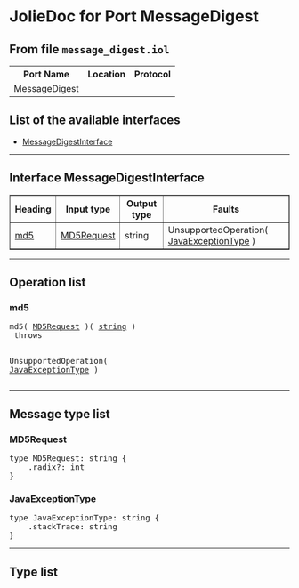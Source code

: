 <html>
<head></head><body>
<h1>JolieDoc for Port MessageDigest</h1>
<h2>From file <code>message_digest.iol
</code></h2>
<table>
<tr>
<th>Port Name</th>
<th>Location</th>
<th>Protocol</th>
</tr>
<tr>
<td>MessageDigest</td>
<td></td>
<td></td>
</tr>
</table>
<h2>List of the available interfaces</h2>
<ul>
<li><a href="#MessageDigestInterface">MessageDigestInterface </a>
</ul>
<hr>
<h2 id=MessageDigestInterface>Interface MessageDigestInterface</h2>
<a name="MessageDigestInterface"></a>
<table border="1">
<tr>
<th>Heading</th>
<th>Input type</th>
<th>Output type</th>
<th>Faults</th>
</tr>
<tr>
<td><a href="#md5">md5</a></td>
<td><a href="#MD5Request">MD5Request</a><br /></td>
<td>string<br /></td>
<td>
UnsupportedOperation( <a href="#JavaExceptionType">JavaExceptionType</a> )&nbsp;&nbsp;<br>
</td>
</tr>
</table>
<hr>
<h2>Operation list</h2>
<div class="operation-title"><a name="md5"></a><h3 id="md5">md5</h3></div>
<pre>md5( <a href="#MD5Request">MD5Request</a> )( <a href="#string">string</a> )
 throws

				
UnsupportedOperation( <a href="#JavaExceptionType">JavaExceptionType</a> )
</pre>
<hr>
<h2>Message type list</h2>
<a name="MD5Request"></a><h3 id="MD5Request">MD5Request</h3>
<pre lang="jolie">type MD5Request: string { 
    .radix?: int
}</pre>
<a name="JavaExceptionType"></a><h3 id="JavaExceptionType">JavaExceptionType</h3>
<pre lang="jolie">type JavaExceptionType: string { 
    .stackTrace: string
}</pre>
<hr>
<h2>Type list</h2>
</body>
</html>
